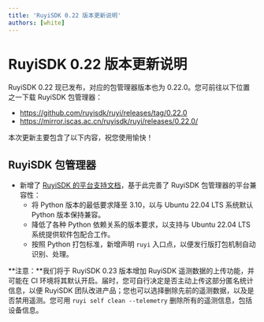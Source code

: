 ```yaml
---
title: 'RuyiSDK 0.22 版本更新说明'
authors: [white]
---
```


# RuyiSDK 0.22 版本更新说明

RuyiSDK 0.22 现已发布，对应的包管理器版本也为 0.22.0。您可前往以下位置之一下载 RuyiSDK 包管理器：

+ https://github.com/ruyisdk/ruyi/releases/tag/0.22.0
+ https://mirror.iscas.ac.cn/ruyisdk/ruyi/releases/0.22.0/

本次更新主要包含了以下内容，祝您使用愉快！

## RuyiSDK 包管理器

+ 新增了 [RuyiSDK 的平台支持文档](https://ruyisdk.org/docs/Other/platform-support)，基于此完善了 RuyiSDK 包管理器的平台兼容性：
  + 将 Python 版本的最低要求降至 3.10，以与 Ubuntu 22.04 LTS 系统默认 Python 版本保持兼容。
  + 降低了各种 Python 依赖关系的版本要求，以支持与 Ubuntu 22.04 LTS 系统提供软件包配合工作。
  + 按照 Python 打包标准，新增声明 `ruyi` 入口点，以便发行版打包机制自动识别、处理。

**注意：**我们将于 RuyiSDK 0.23 版本增加 RuyiSDK 遥测数据的上传功能，并可能在 CI 环境将其默认开启。届时，您可自行决定是否主动上传这部分匿名统计信息，以便 RuyiSDK 团队改进产品；您也可以选择删除先前的遥测数据，以及是否禁用遥测。您可用 `ruyi self clean --telemetry` 删除所有的遥测信息，包括设备信息。
